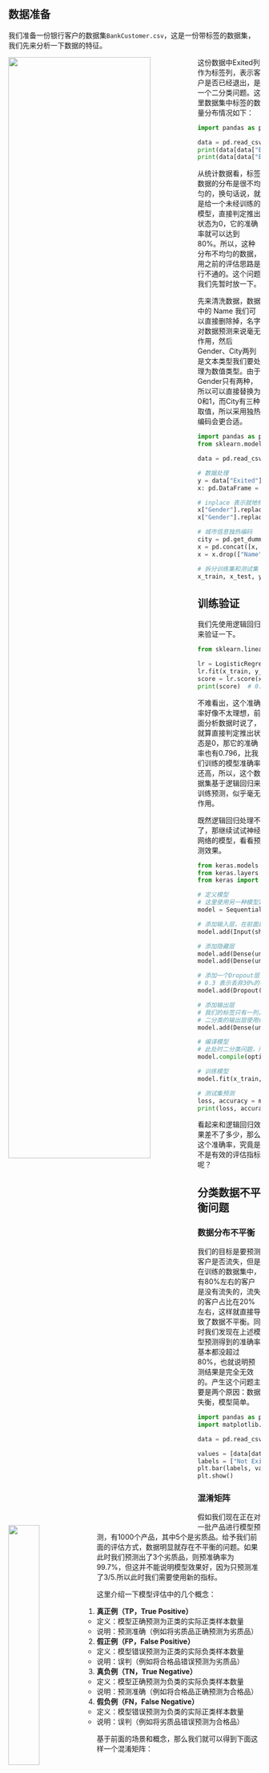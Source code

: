## 数据准备

我们准备一份银行客户的数据集`BankCustomer.csv`，这是一份带标签的数据集，我们先来分析一下数据的特征。

<img src="./images/006.png" style="width: 75%;float: left">

这份数据中Exited列作为标签列，表示客户是否已经退出，是一个二分类问题。这里数据集中标签的数量分布情况如下：

```python
import pandas as pd

data = pd.read_csv("data/BankCustomer.csv")
print(data[data["Exited"] == 0]['Exited'].count())  # 7963
print(data[data["Exited"] == 1]['Exited'].count())  # 2037
```

从统计数据看，标签数据的分布是很不均匀的，换句话说，就是给一个未经训练的模型，直接判定推出状态为0，它的准确率就可以达到80%。所以，这种分布不均匀的数据，用之前的评估思路是行不通的。这个问题我们先暂时放一下。

先来清洗数据，数据中的 Name 我们可以直接删除掉，名字对数据预测来说毫无作用，然后Gender、City两列是文本类型我们要处理为数值类型。由于Gender只有两种，所以可以直接替换为0和1，而City有三种取值，所以采用独热编码会更合适。

```python
import pandas as pd
from sklearn.model_selection import train_test_split

data = pd.read_csv("data/BankCustomer.csv")

# 数据处理
y = data["Exited"]
x: pd.DataFrame = data.iloc[:, :-1]

# inplace 表示就地修改
x["Gender"].replace({"Female": 0}, inplace=True)
x["Gender"].replace({"Male": 1}, inplace=True)

# 城市信息独热编码
city = pd.get_dummies(x["City"], prefix="City")
x = pd.concat([x, city], axis=1)  # axis=1 表示按列拼接
x = x.drop(["Name", "City"], axis=1)

# 拆分训练集和测试集
x_train, x_test, y_train, y_test = train_test_split(x, y, test_size=0.2, random_state=2)
```



## 训练验证

我们先使用逻辑回归来验证一下。

```python
from sklearn.linear_model import LogisticRegression

lr = LogisticRegression()
lr.fit(x_train, y_train)
score = lr.score(x_test, y_test)
print(score)  # 0.791
```

不难看出，这个准确率好像不太理想，前面分析数据时说了，就算直接判定推出状态是0，那它的准确率也有0.796，比我们训练的模型准确率还高，所以，这个数据集基于逻辑回归来训练预测，似乎毫无作用。

既然逻辑回归处理不了，那继续试试神经网络的模型，看看预测效果。

```python
from keras.models import Sequential
from keras.layers import Input, Dense, Dropout
from keras import activations, losses, initializers, optimizers

# 定义模型
# 这里使用另一种模型定义的方式
model = Sequential()

# 添加输入层，在前面是直接在第一个隐藏层指定的输入层信息
model.add(Input(shape=(x.shape[1], )))

# 添加隐藏层
model.add(Dense(units=24, activation=activations.relu, kernel_initializer=initializers.HeNormal()))
model.add(Dense(units=48, activation=activations.relu, kernel_initializer=initializers.HeNormal()))

# 添加一个Dropout层，本质是将部分神经元权重置为0，用于处理神经元过多的过拟合问题
# 0.3 表示丢弃30%的神经元
model.add(Dropout(0.3))

# 添加输出层
# 我们的标签只有一列，前面鸢尾花是独热编码后，有3列
# 二分类的输出层使用sigmoid
model.add(Dense(units=1, activation=activations.sigmoid))

# 编译模型
# 此处时二分类问题，所以损失函数也是二分类的交叉熵，统计指标 acc 是 accuracy 的简写，就是准确率
model.compile(optimizer=optimizers.Adam(), loss=losses.binary_crossentropy, metrics=["acc"])

# 训练模型
model.fit(x_train, y_train, epochs=50, batch_size=100)

# 测试集预测
loss, accuracy = model.evaluate(x_test, y_test)
print(loss, accuracy)  # 0.500898003578186 0.7994999885559082
```

看起来和逻辑回归效果差不了多少，那么这个准确率，究竟是不是有效的评估指标呢？



## 分类数据不平衡问题

### 数据分布不平衡

我们的目标是要预测客户是否流失，但是在训练的数据集中，有80%左右的客户是没有流失的，流失的客户占比在20%左右，这样就直接导致了数据不平衡。同时我们发现在上述模型预测得到的准确率基本都没超过80%，也就说明预测结果是完全无效的。产生这个问题主要是两个原因：数据失衡，模型简单。

```python
import pandas as pd
import matplotlib.pyplot as plt

data = pd.read_csv("data/BankCustomer.csv")

values = [data[data['Exited'] == 0]['Exited'].count(), data[data['Exited'] == 1]['Exited'].count()]
labels = ["Not Exited", "Exited"]
plt.bar(labels, values)
plt.show()
```

<img src="./images/007.png" style="width: 35%;float: left">



### 混淆矩阵

假如我们现在正在对一批产品进行模型预测，有1000个产品，其中5个是劣质品。给予我们前面的评估方式，数据明显就存在不平衡的问题。如果此时我们预测出了3个劣质品，则预准确率为 99.7%，但这并不能说明模型效果好，因为只预测准了3/5.所以此时我们需要使用新的指标。

这里介绍一下模型评估中的几个概念：

1. **真正例（TP，True Positive）**
   - 定义：模型正确预测为正类的实际正类样本数量
   - 说明：预测准确（例如将劣质品正确预测为劣质品）
2. **假正例（FP，False Positive）**
   - 定义：模型错误预测为正类的实际负类样本数量
   - 说明：误判（例如将合格品错误预测为劣质品）
3. **真负例（TN，True Negative）**
   - 定义：模型正确预测为负类的实际负类样本数量
   - 说明：预测准确（例如将合格品正确预测为合格品）
4. **假负例（FN，False Negative）**
   - 定义：模型错误预测为负类的实际正类样本数量
   - 说明：误判（例如将劣质品错误预测为合格品）

基于前面的场景和概念，那么我们就可以得到下面这样一个混淆矩阵：

| 真实值 \ 预测值 | 合格品        | 劣质品      |
| --------------- | ------------- | ----------- |
| 合格品          | 995（真负例） | 0（假正例） |
| 劣质品          | 2（假负例）   | 3（真正例） |

### 评估指标

#### 精确率（Precision）

衡量模型预测为正类的样本中，**真正为正类的比例**，用于评估假正例（FP）的影响。
$$
Precision=\frac{TP}{TP+FP}
$$
此处案例的精确率就是 3 / (3 + 0) = 100%，就是说模型预测的“劣质品”100%是劣质品。



#### 召回率（Recall）

衡量所有实际正类样本中，**被模型成功预测的比例**，用于评估假负例（FN）的影响。
$$
Recall = \frac{TP}{TP+FN}
$$
此处案例的召回率就是 3 / (3 + 2) = 60%，就是说仅60%的劣质品被模型识别，实际业务中漏检率就等于 1 - 60%



#### F1分数（F1 Score）

精确率和召回率的**调和平均数**，综合评估模型性能，避免单一指标的局限性。
$$
F1 = 2*\frac{Precision*Recall}{Precision+Recall}
$$
那么示例中的F1=2 x (1 x 0.6) / (1 + 0.6) = 1.2 / 1.6 = 0.75。F1打分平衡了精确率和召回率，能更好的反应模型表现。



### 分类报告

现在有了新的评测指标，我们基于前面训练的神经网络模型，来计算一下新指标。

```python
import pandas as pd
import numpy as np
import seaborn as sn
import matplotlib.pyplot as plt

from sklearn.model_selection import train_test_split

from keras.models import Sequential
from keras.layers import Input, Dense, Dropout
from keras import activations, losses, initializers, optimizers

from sklearn.metrics import classification_report, confusion_matrix


data = pd.read_csv("data/BankCustomer.csv")

# 数据处理
y = data["Exited"]
x: pd.DataFrame = data.iloc[:, :-1]

# inplace 表示就地修改
x["Gender"].replace({"Female": 0}, inplace=True)
x["Gender"].replace({"Male": 1}, inplace=True)

# 城市信息独热编码
city = pd.get_dummies(x["City"], prefix="City")
x = pd.concat([x, city], axis=1)  # axis=1 表示按列拼接
x = x.drop(["Name", "City"], axis=1)

x_train, x_test, y_train, y_test = train_test_split(x, y, test_size=0.2, random_state=2)

model = Sequential()

# 添加输入层，在前面是直接在第一个隐藏层指定的输入层信息
model.add(Input(shape=(x.shape[1], )))

# 添加隐藏层
model.add(Dense(units=24, activation=activations.relu, kernel_initializer=initializers.HeNormal()))
model.add(Dense(units=48, activation=activations.relu, kernel_initializer=initializers.HeNormal()))
model.add(Dropout(0.3))
model.add(Dense(units=1, activation=activations.sigmoid))

model.compile(optimizer=optimizers.Adam(), loss=losses.binary_crossentropy, metrics=["acc"])

# 训练模型
model.fit(x_train, y_train, epochs=50, batch_size=100)

# 预测结果
y_pred = model.predict(x_test, batch_size=100)
y_pred = np.round(y_pred)
y_test = y_test.values.reshape(*y_pred.shape)  # 把测试集的形状改成和预测集一样

# 数据报告
report = classification_report(y_test, y_pred, labels=[0, 1])
print(report)
"""
              precision    recall  f1-score   support

           0       0.80      1.00      0.89      1599
           1       0.00      0.00      0.00       401

    accuracy                           0.80      2000
   macro avg       0.40      0.50      0.44      2000
weighted avg       0.64      0.80      0.71      2000
"""

# 绘制热力图
cm = confusion_matrix(y_test, y_pred)
sn.heatmap(cm, annot=True, fmt="d", cbar=False)
plt.show()
```

从打印结果中可以看出，未流失客户的准确率为80%，召回率100%，F1打分时0.89；而流失客户的数据都很离谱了，没有一个客户被识别为流失，三个指标全为0。同时代码还绘制了热力图，这个图跟数据是契合的，可以按照混淆矩阵的规则来对照理解。

<img src="./images/008.png" style="width: 45%;float: left">



## 模型优化

### 归一化

前面我们准备的数据集训练和测试数据，还没有进行归一化，我们先处理一下看看效果。

```python
import pandas as pd
import numpy as np

from sklearn.model_selection import train_test_split
from sklearn.preprocessing import StandardScaler

from keras.models import Sequential
from keras.layers import Input, Dense, Dropout
from keras import activations, losses, initializers, optimizers

from sklearn.metrics import classification_report


data = pd.read_csv("data/BankCustomer.csv")

y = data["Exited"]
x: pd.DataFrame = data.iloc[:, :-1]

x["Gender"].replace({"Female": 0}, inplace=True)
x["Gender"].replace({"Male": 1}, inplace=True)

city = pd.get_dummies(x["City"], prefix="City")
x = pd.concat([x, city], axis=1)  # axis=1 表示按列拼接
x = x.drop(["Name", "City"], axis=1)

# 归一化处理训练数据，标签因为本身就是0和1，所以不用再处理
x = StandardScaler().fit_transform(x)

x_train, x_test, y_train, y_test = train_test_split(x, y, test_size=0.2, random_state=2)

model = Sequential()
model.add(Input(shape=(x.shape[1], )))
model.add(Dense(units=24, activation=activations.relu, kernel_initializer=initializers.HeNormal()))
model.add(Dense(units=48, activation=activations.relu, kernel_initializer=initializers.HeNormal()))
model.add(Dropout(0.3))
model.add(Dense(units=1, activation=activations.sigmoid))
model.compile(optimizer=optimizers.Adam(), loss=losses.binary_crossentropy, metrics=["acc"])
model.fit(x_train, y_train, epochs=50, batch_size=100)

# 预测结果
y_pred = model.predict(x_test, batch_size=100)
y_pred = np.round(y_pred)
y_test = y_test.values.reshape(*y_pred.shape)

# 数据报告
report = classification_report(y_test, y_pred, labels=[0, 1])
print(report)
"""
              precision    recall  f1-score   support

           0       0.89      0.96      0.92      1599
           1       0.75      0.52      0.61       401

    accuracy                           0.87      2000
   macro avg       0.82      0.74      0.77      2000
weighted avg       0.86      0.87      0.86      2000
"""
```

可以看到经归一化处理后，准确率和F1打分都有明显提升，尤其是流失客户的评分和准确率。因此，数据集的归一化是非常重要的，不可忽视。



### 训练调优

根据我们前面了解到的信息，我们在模型定义时我们可以调整的参数都还挺多的，下面的代码是经过多次尝试得到一个配置，可提升流失客户预测的准确率。这里只贴模型部分的代码。

```python
# 每个全连接层后面都加上DropOut层，随着神经元数量的增加，丢弃比例也逐步增加
model = Sequential()
model.add(Input(shape=(x.shape[1], )))
model.add(Dense(units=32, activation=activations.relu, kernel_initializer=initializers.HeNormal()))
model.add(Dropout(0.1))
model.add(Dense(units=64, activation=activations.relu, kernel_initializer=initializers.HeNormal()))
model.add(Dropout(0.2))
model.add(Dense(units=128, activation=activations.mish))  # 后面两层换成mish激活函数
model.add(Dropout(0.3))
model.add(Dense(units=256, activation=activations.mish))
model.add(Dropout(0.4))
model.add(Dense(units=1, activation=activations.sigmoid))
model.compile(optimizer=optimizers.Adam(), loss=losses.binary_crossentropy, metrics=["acc"])
model.fit(x_train, y_train, epochs=50, batch_size=150)  # 每次迭代的样本数量增加到150
```

最后得到指标评分：

```python
"""
              precision    recall  f1-score   support

           0       0.89      0.96      0.92      1599
           1       0.77      0.54      0.63       401

    accuracy                           0.87      2000
   macro avg       0.83      0.75      0.78      2000
weighted avg       0.87      0.87      0.87      2000
"""
```

由于训练集数据的不平衡问题是客观存在的，所以想要调整到很高的准确率和打分，也是非常困难的。
